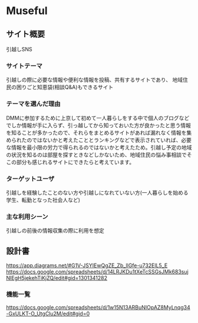 # Museful

## サイト概要
引越しSNS

### サイトテーマ
引越しの際に必要な情報や便利な情報を投稿、共有するサイトであり、
地域住民の困りごと知恵袋(相談Q&A)もできるサイト

### テーマを選んだ理由
DMMに参加するために上京して初めて一人暮らしをする中で個人のブログなどでしか情報が手に入らず、引っ越してから知っておいた方が良かったと思う情報を知ることが多かったので、それらをまとめるサイトがあれば漏れなく情報を集められたのではないかと考えたこととランキングなどで表示されていれば、必要な情報を最小限の労力で得られるのではないかと考えたため。引越し予定の地域の状況を知るのは部屋を探すときなどしかないため、地域住民の悩み事相談でそこの部分も感じれるサイトにできたらと考えています。

### ターゲットユーザ
引越しを経験したことのない方や引越しになれていない方(一人暮らしを始める学生、転勤となった社会人など)

### 主な利用シーン
引越しの前後の情報収集の際に利用を想定

## 設計書
https://app.diagrams.net/#G1V-JSYIEwQgZE_Zb_llGfe-u732ElL5_E
https://docs.google.com/spreadsheets/d/14LRJKDu1tXeTcSSGsJMk683sujNIEgH5jekehTiKjZQ/edit#gid=1301341282

### 機能一覧
https://docs.google.com/spreadsheets/d/1w15N13ARBuNIOpAZ8MyLnqg34-GxULKT-O_UtgClu2M/edit#gid=0


